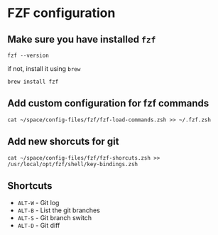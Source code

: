 # FZF configuration

## Make sure you have installed `fzf`
  ```shell
  fzf --version
  ```
  if not, install it using `brew`
  ```shell
  brew install fzf
  ```

## Add custom configuration for fzf commands
  ```shell
  cat ~/space/config-files/fzf/fzf-load-commands.zsh >> ~/.fzf.zsh
  ```

## Add new shorcuts for git
  ```shell
  cat ~/space/config-files/fzf/fzf-shorcuts.zsh >> /usr/local/opt/fzf/shell/key-bindings.zsh
  ```

## Shortcuts
* `ALT-W` - Git log
* `ALT-B` - List the git branches
* `ALT-S` - Git branch switch
* `ALT-D` - Git diff
